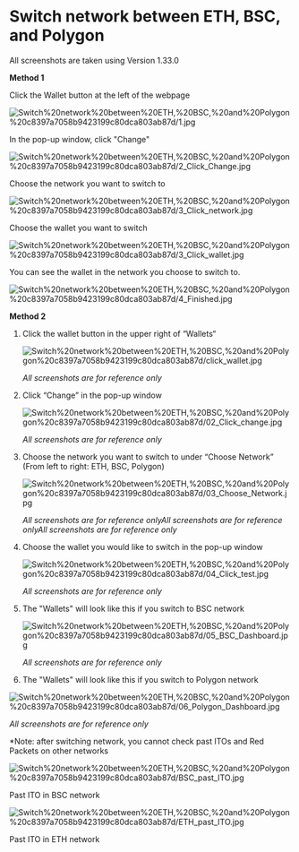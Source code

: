 # Switch network between ETH, BSC, and Polygon

All screenshots are taken using Version 1.33.0

**Method 1**

Click the Wallet button at the left of the webpage

![Switch%20network%20between%20ETH,%20BSC,%20and%20Polygon%20c8397a7058b9423199c80dca803ab87d/1.jpg](Switch%20network%20between%20ETH,%20BSC,%20and%20Polygon%20c8397a7058b9423199c80dca803ab87d/1.jpg)

In the pop-up window, click "Change"

![Switch%20network%20between%20ETH,%20BSC,%20and%20Polygon%20c8397a7058b9423199c80dca803ab87d/2_Click_Change.jpg](Switch%20network%20between%20ETH,%20BSC,%20and%20Polygon%20c8397a7058b9423199c80dca803ab87d/2_Click_Change.jpg)

Choose the network you want to switch to

![Switch%20network%20between%20ETH,%20BSC,%20and%20Polygon%20c8397a7058b9423199c80dca803ab87d/3_Click_network.jpg](Switch%20network%20between%20ETH,%20BSC,%20and%20Polygon%20c8397a7058b9423199c80dca803ab87d/3_Click_network.jpg)

Choose the wallet you want to switch

![Switch%20network%20between%20ETH,%20BSC,%20and%20Polygon%20c8397a7058b9423199c80dca803ab87d/3_Click_wallet.jpg](Switch%20network%20between%20ETH,%20BSC,%20and%20Polygon%20c8397a7058b9423199c80dca803ab87d/3_Click_wallet.jpg)

You can see the wallet in the network you choose to switch to.

![Switch%20network%20between%20ETH,%20BSC,%20and%20Polygon%20c8397a7058b9423199c80dca803ab87d/4_Finished.jpg](Switch%20network%20between%20ETH,%20BSC,%20and%20Polygon%20c8397a7058b9423199c80dca803ab87d/4_Finished.jpg)

**Method 2**

1. Click the wallet button in the upper right of “Wallets“

    ![Switch%20network%20between%20ETH,%20BSC,%20and%20Polygon%20c8397a7058b9423199c80dca803ab87d/click_wallet.jpg](Switch%20network%20between%20ETH,%20BSC,%20and%20Polygon%20c8397a7058b9423199c80dca803ab87d/click_wallet.jpg)

    *All screenshots are for reference only*

2. Click “Change” in the pop-up window

    ![Switch%20network%20between%20ETH,%20BSC,%20and%20Polygon%20c8397a7058b9423199c80dca803ab87d/02_Click_change.jpg](Switch%20network%20between%20ETH,%20BSC,%20and%20Polygon%20c8397a7058b9423199c80dca803ab87d/02_Click_change.jpg)

    *All screenshots are for reference only*

3. Choose the network you want to switch to under “Choose Network” (From left to right: ETH, BSC, Polygon)

    ![Switch%20network%20between%20ETH,%20BSC,%20and%20Polygon%20c8397a7058b9423199c80dca803ab87d/03_Choose_Network.jpg](Switch%20network%20between%20ETH,%20BSC,%20and%20Polygon%20c8397a7058b9423199c80dca803ab87d/03_Choose_Network.jpg)

    *All screenshots are for reference onlyAll screenshots are for reference onlyAll screenshots are for reference only*

4. Choose the wallet you would like to switch in the pop-up window

    ![Switch%20network%20between%20ETH,%20BSC,%20and%20Polygon%20c8397a7058b9423199c80dca803ab87d/04_Click_test.jpg](Switch%20network%20between%20ETH,%20BSC,%20and%20Polygon%20c8397a7058b9423199c80dca803ab87d/04_Click_test.jpg)

    *All screenshots are for reference only*

5. The "Wallets" will look like this if you switch to BSC network

    ![Switch%20network%20between%20ETH,%20BSC,%20and%20Polygon%20c8397a7058b9423199c80dca803ab87d/05_BSC_Dashboard.jpg](Switch%20network%20between%20ETH,%20BSC,%20and%20Polygon%20c8397a7058b9423199c80dca803ab87d/05_BSC_Dashboard.jpg)

    *All screenshots are for reference only*

6. The "Wallets" will look like this if you switch to Polygon network

![Switch%20network%20between%20ETH,%20BSC,%20and%20Polygon%20c8397a7058b9423199c80dca803ab87d/06_Polygon_Dashboard.jpg](Switch%20network%20between%20ETH,%20BSC,%20and%20Polygon%20c8397a7058b9423199c80dca803ab87d/06_Polygon_Dashboard.jpg)

*All screenshots are for reference only*

*Note: after switching network, you cannot check past ITOs and Red Packets on other networks

![Switch%20network%20between%20ETH,%20BSC,%20and%20Polygon%20c8397a7058b9423199c80dca803ab87d/BSC_past_ITO.jpg](Switch%20network%20between%20ETH,%20BSC,%20and%20Polygon%20c8397a7058b9423199c80dca803ab87d/BSC_past_ITO.jpg)

Past ITO in BSC network

![Switch%20network%20between%20ETH,%20BSC,%20and%20Polygon%20c8397a7058b9423199c80dca803ab87d/ETH_past_ITO.jpg](Switch%20network%20between%20ETH,%20BSC,%20and%20Polygon%20c8397a7058b9423199c80dca803ab87d/ETH_past_ITO.jpg)

Past ITO in ETH network